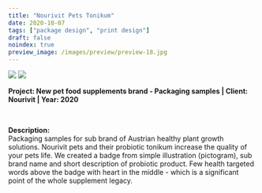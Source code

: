 ```yaml
---
title: "Nourivit Pets Tonikum"
date: 2020-10-07
tags: ["package design", "print design"]
draft: false
noindex: true
preview_image: /images/preview/preview-18.jpg
---
```




<div class="col-adapt-single col">


<img class="my-2" src = "/images/package-design-print-design-nourivit-pets-probiotics/content-package-design-print-design-nourivit-pets-probiotics-1.jpg">

<img class="my-2" src = "/images/package-design-print-design-nourivit-pets-probiotics/content-package-design-print-design-nourivit-pets-probiotics-2.jpg">



</div>


<div class="col-adapt-single col" style="margin-bottom: 5rem !important;">

	
**Project: New pet food supplements brand - Packaging samples | Client: Nourivit | Year: 2020**

<br>

**Description:**
<br>
Packaging samples for sub brand of Austrian healthy plant growth solutions. Nourivit pets and their probiotic tonikum increase the quality of your pets life. We created a badge from simple illustration (pictogram), sub brand name and short description of probiotic product. Few health targeted words above the badge with heart in the middle - which is a significant point of the whole supplement legacy.

</div>


